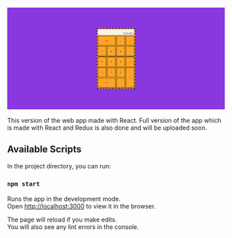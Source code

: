 
![Screenshot image of the app](/ScreenShot.png)


This version of the web app made with React. Full version of the app which is made with React and Redux is also done and will be uploaded soon.

## Available Scripts

In the project directory, you can run:

### `npm start`

Runs the app in the development mode.<br>
Open [http://localhost:3000](http://localhost:3000) to view it in the browser.

The page will reload if you make edits.<br>
You will also see any lint errors in the console.
